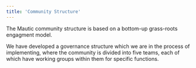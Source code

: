 ```yaml
---
title: 'Community Structure'
---
```


The Mautic community structure is based on a bottom-up grass-roots engagment model.

We have developed a governance structure which we are in the process of implementing, where the community is divided into five teams, each of which have working groups within them for specific functions.